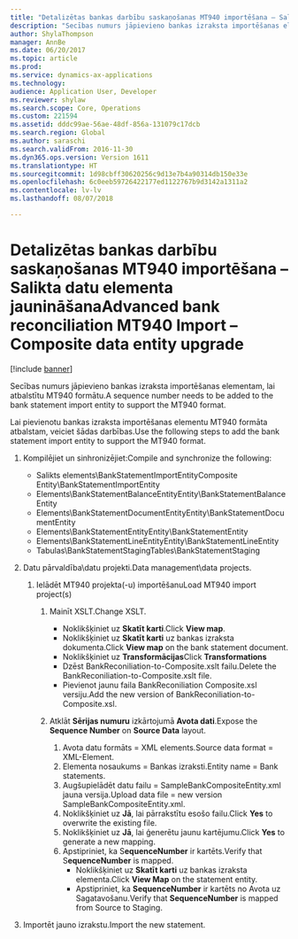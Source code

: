 ```yaml
---
title: "Detalizētas bankas darbību saskaņošanas MT940 importēšana – Salikta datu elementa jaunināšana"
description: "Secības numurs jāpievieno bankas izraksta importēšanas elementam, lai atbalstītu MT940 formātu."
author: ShylaThompson
manager: AnnBe
ms.date: 06/20/2017
ms.topic: article
ms.prod: 
ms.service: dynamics-ax-applications
ms.technology: 
audience: Application User, Developer
ms.reviewer: shylaw
ms.search.scope: Core, Operations
ms.custom: 221594
ms.assetid: dddc99ae-56ae-48df-856a-131079c17dcb
ms.search.region: Global
ms.author: saraschi
ms.search.validFrom: 2016-11-30
ms.dyn365.ops.version: Version 1611
ms.translationtype: HT
ms.sourcegitcommit: 1d98cbff30620256c9d13e7b4a90314db150e33e
ms.openlocfilehash: 6c0eeb59726422177ed1122767b9d3142a1311a2
ms.contentlocale: lv-lv
ms.lasthandoff: 08/07/2018

---
```


# <a name="advanced-bank-reconciliation-mt940-import--composite-data-entity-upgrade"></a><span data-ttu-id="beabe-103">Detalizētas bankas darbību saskaņošanas MT940 importēšana – Salikta datu elementa jaunināšana</span><span class="sxs-lookup"><span data-stu-id="beabe-103">Advanced bank reconciliation MT940 Import – Composite data entity upgrade</span></span>

[!include [banner](../includes/banner.md)]

<span data-ttu-id="beabe-104">Secības numurs jāpievieno bankas izraksta importēšanas elementam, lai atbalstītu MT940 formātu.</span><span class="sxs-lookup"><span data-stu-id="beabe-104">A sequence number needs to be added to the bank statement import entity to support the MT940 format.</span></span> 

<span data-ttu-id="beabe-105">Lai pievienotu bankas izraksta importēšanas elementu MT940 formāta atbalstam, veiciet šādas darbības.</span><span class="sxs-lookup"><span data-stu-id="beabe-105">Use the following steps to add the bank statement import entity to support the MT940 format.</span></span>

1.  <span data-ttu-id="beabe-106">Kompilējiet un sinhronizējiet:</span><span class="sxs-lookup"><span data-stu-id="beabe-106">Compile and synchronize the following:</span></span>
    -   <span data-ttu-id="beabe-107">Salikts elements\\BankStatementImportEntity</span><span class="sxs-lookup"><span data-stu-id="beabe-107">Composite Entity\\BankStatementImportEntity</span></span>
    -   <span data-ttu-id="beabe-108">Elements\\BankStatementBalanceEntity</span><span class="sxs-lookup"><span data-stu-id="beabe-108">Entity\\BankStatementBalanceEntity</span></span>
    -   <span data-ttu-id="beabe-109">Elements\\BankStatementDocumentEntity</span><span class="sxs-lookup"><span data-stu-id="beabe-109">Entity\\BankStatementDocumentEntity</span></span>
    -   <span data-ttu-id="beabe-110">Elements\\BankStatementEntity</span><span class="sxs-lookup"><span data-stu-id="beabe-110">Entity\\BankStatementEntity</span></span>
    -   <span data-ttu-id="beabe-111">Elements\\BankStatementLineEntity</span><span class="sxs-lookup"><span data-stu-id="beabe-111">Entity\\BankStatementLineEntity</span></span>
    -   <span data-ttu-id="beabe-112">Tabulas\\BankStatementStaging</span><span class="sxs-lookup"><span data-stu-id="beabe-112">Tables\\BankStatementStaging</span></span>

2.  <span data-ttu-id="beabe-113">Datu pārvaldība\\datu projekti.</span><span class="sxs-lookup"><span data-stu-id="beabe-113">Data management\\data projects.</span></span>
    1.  <span data-ttu-id="beabe-114">Ielādēt MT940 projekta(-u) importēšanu</span><span class="sxs-lookup"><span data-stu-id="beabe-114">Load MT940 import project(s)</span></span>
        1.  <span data-ttu-id="beabe-115">Mainīt XSLT.</span><span class="sxs-lookup"><span data-stu-id="beabe-115">Change XSLT.</span></span>
            -   <span data-ttu-id="beabe-116">Noklikšķiniet uz **Skatīt karti**.</span><span class="sxs-lookup"><span data-stu-id="beabe-116">Click **View map**.</span></span>
            -   <span data-ttu-id="beabe-117">Noklikšķiniet uz **Skatīt karti** uz bankas izraksta dokumenta.</span><span class="sxs-lookup"><span data-stu-id="beabe-117">Click **View map** on the bank statement document.</span></span>
            -   <span data-ttu-id="beabe-118">Noklikšķiniet uz **Transformācijas**</span><span class="sxs-lookup"><span data-stu-id="beabe-118">Click **Transformations**</span></span>
            -   <span data-ttu-id="beabe-119">Dzēst BankReconiliation-to-Composite.xslt failu.</span><span class="sxs-lookup"><span data-stu-id="beabe-119">Delete the BankReconiliation-to-Composite.xslt file.</span></span>
            -   <span data-ttu-id="beabe-120">Pievienot jaunu faila BankReconiliation Composite.xsl versiju.</span><span class="sxs-lookup"><span data-stu-id="beabe-120">Add the new version of BankReconiliation-to-Composite.xsl.</span></span>

        2.  <span data-ttu-id="beabe-121">Atklāt **Sērijas numuru** izkārtojumā **Avota dati**.</span><span class="sxs-lookup"><span data-stu-id="beabe-121">Expose the **Sequence Number** on **Source Data** layout.</span></span>
            1.  <span data-ttu-id="beabe-122">Avota datu formāts = XML elements.</span><span class="sxs-lookup"><span data-stu-id="beabe-122">Source data format = XML-Element.</span></span>
            2.  <span data-ttu-id="beabe-123">Elementa nosaukums = Bankas izraksti.</span><span class="sxs-lookup"><span data-stu-id="beabe-123">Entity name = Bank statements.</span></span>
            3.  <span data-ttu-id="beabe-124">Augšupielādēt datu failu = SampleBankCompositeEntity.xml jauna versija.</span><span class="sxs-lookup"><span data-stu-id="beabe-124">Upload data file = new version SampleBankCompositeEntity.xml.</span></span>
            4.  <span data-ttu-id="beabe-125">Noklikšķiniet uz **Jā**, lai pārrakstītu esošo failu.</span><span class="sxs-lookup"><span data-stu-id="beabe-125">Click **Yes** to overwrite the existing file.</span></span>
            5.  <span data-ttu-id="beabe-126">Noklikšķiniet uz **Jā**, lai ģenerētu jaunu kartējumu.</span><span class="sxs-lookup"><span data-stu-id="beabe-126">Click **Yes** to generate a new mapping.</span></span>
            6.  <span data-ttu-id="beabe-127">Apstipriniet, ka S**equenceNumber** ir kartēts.</span><span class="sxs-lookup"><span data-stu-id="beabe-127">Verify that S**equenceNumber** is mapped.</span></span>
                -   <span data-ttu-id="beabe-128">Noklikšķiniet uz **Skatīt karti** uz bankas izraksta elementa.</span><span class="sxs-lookup"><span data-stu-id="beabe-128">Click **View Map** on the statement entity.</span></span>
                -   <span data-ttu-id="beabe-129">Apstipriniet, ka **SequenceNumber** ir kartēts no Avota uz Sagatavošanu.</span><span class="sxs-lookup"><span data-stu-id="beabe-129">Verify that **SequenceNumber** is mapped from Source to Staging.</span></span>

3.  <span data-ttu-id="beabe-130">Importēt jauno izrakstu.</span><span class="sxs-lookup"><span data-stu-id="beabe-130">Import the new statement.</span></span>





